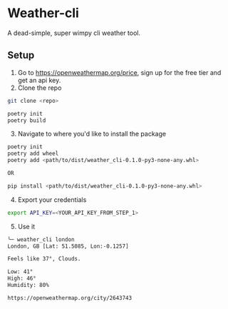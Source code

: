 # Weather-cli
A dead-simple, super wimpy cli weather tool.

## Setup

1. Go to https://openweathermap.org/price, sign up for the free tier and get an api key.
2. Clone the repo
```bash
git clone <repo>

poetry init
poetry build
```

3. Navigate to where you'd like to install the package
```bash
poetry init
poetry add wheel
poetry add <path/to/dist/weather_cli-0.1.0-py3-none-any.whl>

OR 

pip install <path/to/dist/weather_cli-0.1.0-py3-none-any.whl>
```

4. Export your credentials 
```bash
export API_KEY=<YOUR_API_KEY_FROM_STEP_1>
```

5. Use it 
```bash
╰─ weather_cli london
London, GB [Lat: 51.5085, Lon:-0.1257]

Feels like 37°, Clouds.

Low: 41°
High: 46°
Humidity: 80%

https://openweathermap.org/city/2643743
```
